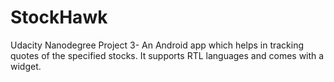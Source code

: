 # StockHawk
Udacity Nanodegree Project 3- An Android app which helps in tracking quotes of the specified stocks.
It supports RTL languages and comes with a widget.
